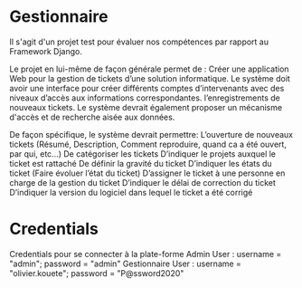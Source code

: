 # Gestionnaire
 
Il s'agit d'un projet test pour évaluer nos compétences par rapport au Framework Django.

Le projet en lui-même de façon générale permet de : Créer une application Web pour la gestion de tickets d’une solution informatique. Le système doit avoir une interface pour créer différents comptes d’intervenants avec des niveaux d’accès aux informations correspondantes. l’enregistrements de nouveaux tickets. Le système devrait également proposer un mécanisme d'accès et de recherche aisée aux données.

De façon spécifique, le système devrait permettre: L’ouverture de nouveaux tickets (Résumé, Description, Comment reproduire, quand ca a été ouvert, par qui, etc…) De catégoriser les tickets D’indiquer le projets auxquel le ticket est rattaché De définir la gravité du ticket D’indiquer les états du ticket (Faire évoluer l’état du ticket) D’assigner le ticket à une personne en charge de la gestion du ticket D’indiquer le délai de correction du ticket D’indiquer la version du logiciel dans lequel le ticket a été corrigé

# Credentials
Credentials pour se connecter à la plate-forme
    Admin User : username = "admin"; password = "admin"
    Gestionnaire User :  username = "olivier.kouete"; password = "P@ssword2020"

